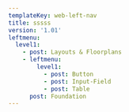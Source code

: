 ```yaml
---
templateKey: web-left-nav
title: sssss
version: '1.01'
leftmenu:
  level1:
    - post: Layouts & Floorplans
    - leftmenu:
        level1:
          - post: Button
          - post: Input-Field
          - post: Table
      post: Foundation
---
```


